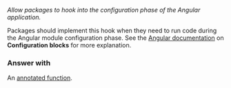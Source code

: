 *Allow packages to hook into the configuration phase of the Angular
application.*

Packages should implement this hook when they need to run code during the
Angular module configuration phase. See the
[Angular documentation](https://docs.angularjs.org/guide/module#module-loading-dependencies)
on **Configuration blocks** for more explanation.

### Answer with

An [annotated function](guide/concepts#annotated-functions).

